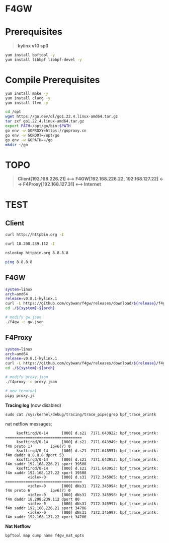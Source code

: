 # F4GW

# Prerequisites

> **kylinx v10 sp3**

```bash
yum install bpftool -y
yum install libbpf libbpf-devel -y
```

# Compile Prerequisites

```bash
yum install make -y
yum install clang -y
yum install llvm -y

cd /opt
wget https://go.dev/dl/go1.22.4.linux-amd64.tar.gz
tar zxf go1.22.4.linux-amd64.tar.gz
export PATH=/opt/go/bin:$PATH
go env -w GOPROXY=https://goproxy.cn
go env -w GOROOT=/opt/go
go env -w GOPATH=~/go
mkdir ~/go
```

# TOPO

> **Client[192.168.226.21] <--> F4GW[192.168.226.22, 192.168.127.22] <--> F4Proxy[192.168.127.31] <--> Internet**

# TEST

## Client

```bash
curl http://httpbin.org -I

curl 18.208.239.112 -I

nslookup httpbin.org 8.8.8.8

ping 8.8.8.8
```

## F4GW

```bash
system=linux
arch=amd64
release=v0.8.1-kylinx.1
curl -L https://github.com/cybwan/f4gw/releases/download/${release}/f4gw-${release}-${system}-${arch}.tar.gz | tar -vxzf -
cd ./${system}-${arch}

# modify gw.json
./f4gw -c gw.json
```

## F4Proxy

```bash
system=linux
arch=amd64
release=v0.8.1-kylinx.1
curl -L https://github.com/cybwan/f4gw/releases/download/${release}/f4gw-${release}-${system}-${arch}.tar.gz | tar -vxzf -
cd ./${system}-${arch}

# modify proxy.json
./f4proxy -c proxy.json

# new terminal
pipy proxy.js
```

**Tracing log** (now disabled)

```
sudo cat /sys/kernel/debug/tracing/trace_pipe|grep bpf_trace_printk
```

nat netflow messages:

```
     ksoftirqd/0-14      [000] d.s21  7171.643922: bpf_trace_printk: ==================================
     ksoftirqd/0-14      [000] d.s21  7171.643949: bpf_trace_printk: f4m proto 17        ipv6(?) 0
     ksoftirqd/0-14      [000] d.s21  7171.643951: bpf_trace_printk: f4m daddr 8.8.8.8 dport 53
     ksoftirqd/0-14      [000] d.s21  7171.643953: bpf_trace_printk: f4m saddr 192.168.226.21 sport 39508
     ksoftirqd/0-14      [000] d.s21  7171.643953: bpf_trace_printk: f4m xaddr 192.168.127.22 xport 39508
          <idle>-0       [000] d.s31  7172.345965: bpf_trace_printk: ==================================
          <idle>-0       [000] dNs31  7172.345994: bpf_trace_printk: f4m proto 6         ipv6(?) 0
          <idle>-0       [000] dNs31  7172.345996: bpf_trace_printk: f4m daddr 18.208.239.112 dport 80
          <idle>-0       [000] dNs31  7172.345997: bpf_trace_printk: f4m saddr 192.168.226.21 sport 34706
          <idle>-0       [000] dNs31  7172.345997: bpf_trace_printk: f4m xaddr 192.168.127.22 xport 34706
```

**Nat Netflow**

```bash
bpftool map dump name f4gw_nat_opts
```

